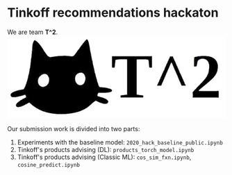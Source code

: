 # Tinkoff recommendations hackaton

We are team **T^2**.  
![alt logo](t2_logo.jpeg)

Our submission work is divided into two parts:
1. Experiments with the baseline model: `2020_hack_baseline_public.ipynb`
2. Tinkoff's products advising (DL): `products_torch_model.ipynb`
3. Tinkoff's products advising (Classic ML): `cos_sim_fxn.ipynb`, `cosine_predict.ipynb`
